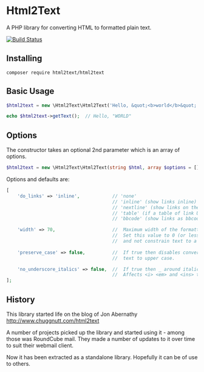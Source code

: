 # Html2Text

A PHP library for converting HTML to formatted plain text.

[![Build Status](https://travis-ci.org/mtibben/html2text.png?branch=master)](https://travis-ci.org/mtibben/html2text)

## Installing

```
composer require html2text/html2text
```

## Basic Usage
```php
$html2text = new \Html2Text\Html2Text('Hello, &quot;<b>world</b>&quot;');

echo $html2text->getText();  // Hello, "WORLD"
```

## Options

The constructor takes an optional 2nd parameter which is an array of options.
```php
$html2text = new \Html2Text\Html2Text(string $html, array $options = []);
```

Options and defaults are:
```php
[
    'do_links' => 'inline',            // 'none'
                                       // 'inline' (show links inline)
                                       // 'nextline' (show links on the next line)
                                       // 'table' (if a table of link URLs should be listed after the text.
                                       // 'bbcode' (show links as bbcode)

    'width' => 70,                     //  Maximum width of the formatted text, in columns.
                                       //  Set this value to 0 (or less) to ignore word wrapping
                                       //  and not constrain text to a fixed-width column.
    
    'preserve_case' => false,          //  If true then disables converting bold, th or heading
                                       //  text to upper case.

    'no_underscore_italics' => false,  //  If true then _ around italic text are suppressed.
                                       //  Affects <i> <em> and <ins> tags.
];
```

## History

This library started life on the blog of Jon Abernathy http://www.chuggnutt.com/html2text

A number of projects picked up the library and started using it - among those was RoundCube mail. They made a number of updates to it over time to suit their webmail client.

Now it has been extracted as a standalone library. Hopefully it can be of use to others.
